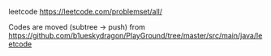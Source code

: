 leetcode
https://leetcode.com/problemset/all/

Codes are moved (subtree -> push) from
https://github.com/b1ueskydragon/PlayGround/tree/master/src/main/java/leetcode
